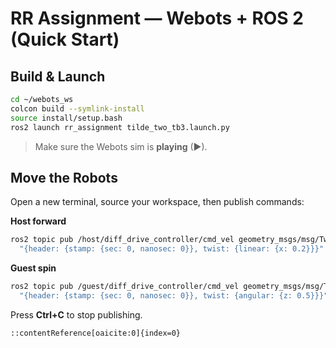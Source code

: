 
# RR Assignment — Webots + ROS 2 (Quick Start)

## Build & Launch
```bash
cd ~/webots_ws
colcon build --symlink-install
source install/setup.bash
ros2 launch rr_assignment tilde_two_tb3.launch.py
````

> Make sure the Webots sim is **playing** (▶).

## Move the Robots

Open a new terminal, source your workspace, then publish commands:

**Host forward**

```bash
ros2 topic pub /host/diff_drive_controller/cmd_vel geometry_msgs/msg/TwistStamped \
  "{header: {stamp: {sec: 0, nanosec: 0}}, twist: {linear: {x: 0.2}}}" -r 5
```

**Guest spin**

```bash
ros2 topic pub /guest/diff_drive_controller/cmd_vel geometry_msgs/msg/TwistStamped \
  "{header: {stamp: {sec: 0, nanosec: 0}}, twist: {angular: {z: 0.5}}}" -r 5
```

Press **Ctrl+C** to stop publishing.

```
::contentReference[oaicite:0]{index=0}
```